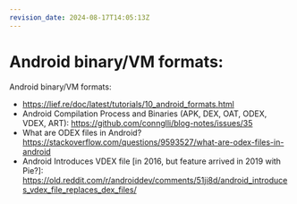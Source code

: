 ```yaml
---
revision_date: 2024-08-17T14:05:13Z
---
```

# Android binary/VM formats:
Android binary/VM formats:
* https://lief.re/doc/latest/tutorials/10_android_formats.html
* Android Compilation Process and Binaries (APK, DEX, OAT, ODEX, VDEX, ART): https://github.com/connglli/blog-notes/issues/35
* What are ODEX files in Android? https://stackoverflow.com/questions/9593527/what-are-odex-files-in-android
* Android Introduces VDEX file [in 2016, but feature arrived in 2019 with Pie?]: https://old.reddit.com/r/androiddev/comments/51ji8d/android_introduces_vdex_file_replaces_dex_files/